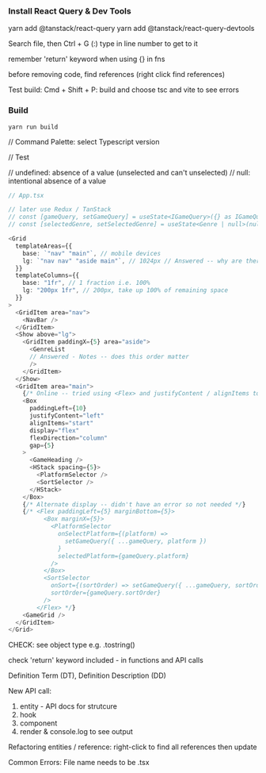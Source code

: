 ### Install React Query & Dev Tools

yarn add @tanstack/react-query
yarn add @tanstack/react-query-devtools

Search file, then Ctrl + G (:) type in line number to get to it

remember 'return' keyword when using {} in fns

before removing code, find references (right click find references)

Test build: Cmd + Shift + P: build and choose tsc and vite to see errors

### Build

```shell
yarn run build
```

// Command Palette: select Typescript version

// Test

// undefined: absence of a value (unselected and can't unselected)
// null: intentional absence of a value

```typescript
// App.tsx

// later use Redux / TanStack
// const [gameQuery, setGameQuery] = useState<IGameQuery>({} as IGameQuery);
// const [selectedGenre, setSelectedGenre] = useState<Genre | null>(null); // Online -- why null and not something elese for an empty state

<Grid
  templateAreas={{
    base: `"nav" "main"`, // mobile devices
    lg: `"nav nav" "aside main"`, // 1024px // Answered -- why are there two columns
  }}
  templateColumns={{
    base: "1fr", // 1 fraction i.e. 100%
    lg: "200px 1fr", // 200px, take up 100% of remaining space
  }}
>
  <GridItem area="nav">
    <NavBar />
  </GridItem>
  <Show above="lg">
    <GridItem paddingX={5} area="aside">
      <GenreList
      // Answered - Notes -- does this order matter
      />
    </GridItem>
  </Show>
  <GridItem area="main">
    {/* Online -- tried using <Flex> and justifyContent / alignItems to left-align platform selector */}
    <Box
      paddingLeft={10}
      justifyContent="left"
      alignItems="start"
      display="flex"
      flexDirection="column"
      gap={5}
    >
      <GameHeading />
      <HStack spacing={5}>
        <PlatformSelector />
        <SortSelector />
      </HStack>
    </Box>
    {/* Alternate display -- didn't have an error so not needed */}
    {/* <Flex paddingLeft={5} marginBottom={5}>
          <Box marginX={5}>
            <PlatformSelector
              onSelectPlatform={(platform) =>
                setGameQuery({ ...gameQuery, platform })
              }
              selectedPlatform={gameQuery.platform}
            />
          </Box>
          <SortSelector
            onSort={(sortOrder) => setGameQuery({ ...gameQuery, sortOrder })}
            sortOrder={gameQuery.sortOrder}
          />
        </Flex> */}
    <GameGrid />
  </GridItem>
</Grid>
```

CHECK:
see object type e.g.
.tostring()

check 'return' keyword included - in functions and API calls

Definition Term (DT), Definition Description (DD)

New API call:

1. entity - API docs for strutcure
2. hook
3. component
4. render & console.log to see output

Refactoring entities / reference: right-click to find all references then update

Common Errors:
File name needs to be .tsx
